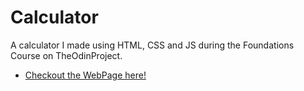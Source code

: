 # Calculator

A calculator I made using HTML, CSS and JS during the Foundations Course on TheOdinProject.

- [Checkout the WebPage here!](https://jwoll2004.github.io/calculator/)
